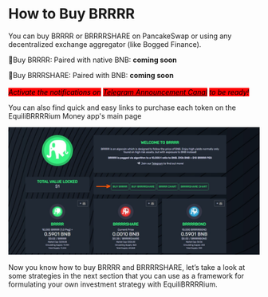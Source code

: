 # How to Buy BRRRR

You can buy BRRRR or BRRRRSHARE on PancakeSwap or using any decentralized exchange aggregator (like Bogged Finance).

:rocket:Buy BRRRR: Paired with native BNB:  **coming soon**

:rocket:Buy BRRRSHARE:  Paired with BNB: **coming soon**\
\
_<mark style="background-color:red;">Activate the notifications on</mark>_ [_<mark style="background-color:red;">Telegram Announcement Canal</mark>_](https://t.me/EquilibrrrriumAnn) _<mark style="background-color:red;">to be ready!</mark>_

You can also find quick and easy links to purchase each token on the EquiliBRRRRium Money app's main page

![Quick access to the DEX](<../../.gitbook/assets/Buy BRRRR.jpg>)

Now you know how to buy BRRRR and BRRRRSHARE, let’s take a look at some strategies in the next section that you can use as a framework for formulating your own investment strategy with EquiliBRRRRium.
